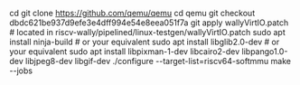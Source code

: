 cd <some directory to download qemu>
git clone https://github.com/qemu/qemu
cd qemu
git checkout dbdc621be937d9efe3e4dff994e54e8eea051f7a
git apply wallyVirtIO.patch # located in riscv-wally/pipelined/linux-testgen/wallyVirtIO.patch
sudo apt install ninja-build # or your equivalent
sudo apt install libglib2.0-dev # or your equivalent
sudo apt install libpixman-1-dev libcairo2-dev libpango1.0-dev libjpeg8-dev libgif-dev
./configure --target-list=riscv64-softmmu
make --jobs

